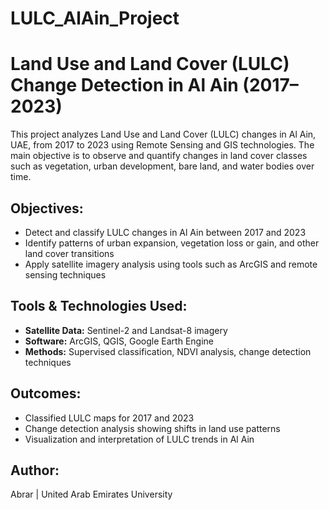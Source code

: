 # LULC_AlAin_Project
# Land Use and Land Cover (LULC) Change Detection in Al Ain (2017–2023)

This project analyzes Land Use and Land Cover (LULC) changes in Al Ain, UAE, from 2017 to 2023 using Remote Sensing and GIS technologies. The main objective is to observe and quantify changes in land cover classes such as vegetation, urban development, bare land, and water bodies over time.

## Objectives:
- Detect and classify LULC changes in Al Ain between 2017 and 2023
- Identify patterns of urban expansion, vegetation loss or gain, and other land cover transitions
- Apply satellite imagery analysis using tools such as ArcGIS and remote sensing techniques

## Tools & Technologies Used:
- **Satellite Data:** Sentinel-2 and Landsat-8 imagery  
- **Software:** ArcGIS, QGIS, Google Earth Engine  
- **Methods:** Supervised classification, NDVI analysis, change detection techniques

## Outcomes:
- Classified LULC maps for 2017 and 2023
- Change detection analysis showing shifts in land use patterns
- Visualization and interpretation of LULC trends in Al Ain

## Author:
Abrar | United Arab Emirates University 

